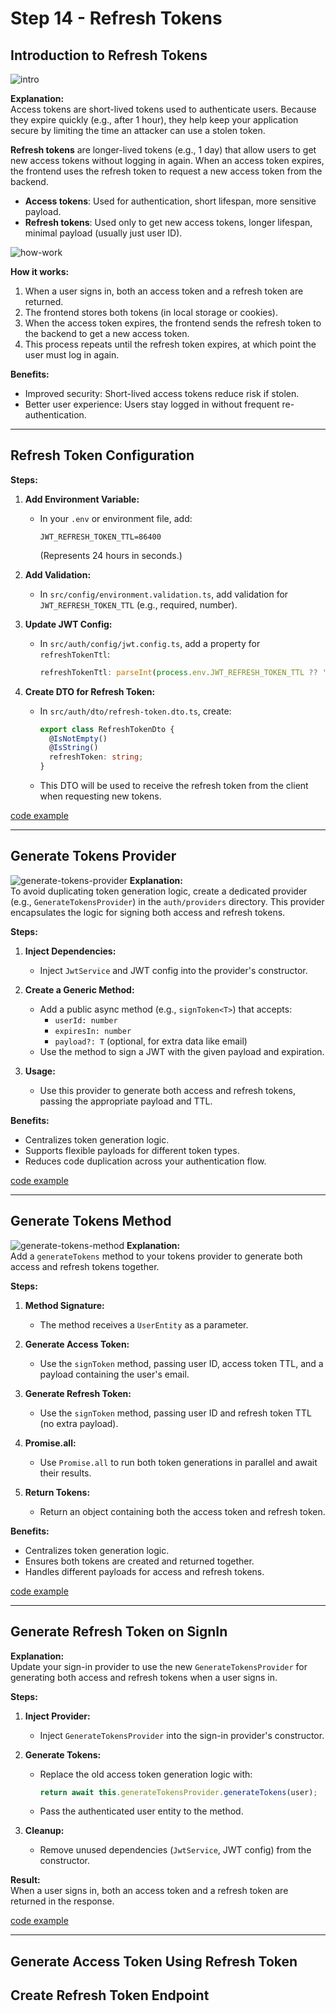 # Step 14 - Refresh Tokens

## Introduction to Refresh Tokens

![intro](./images/intro.png)

**Explanation:**  
Access tokens are short-lived tokens used to authenticate users. Because they expire quickly (e.g., after 1 hour), they help keep your application secure by limiting the time an attacker can use a stolen token.

**Refresh tokens** are longer-lived tokens (e.g., 1 day) that allow users to get new access tokens without logging in again. When an access token expires, the frontend uses the refresh token to request a new access token from the backend.

- **Access tokens**: Used for authentication, short lifespan, more sensitive payload.
- **Refresh tokens**: Used only to get new access tokens, longer lifespan, minimal payload (usually just user ID).

![how-work](./images/how-work.png)

**How it works:**
1. When a user signs in, both an access token and a refresh token are returned.
2. The frontend stores both tokens (in local storage or cookies).
3. When the access token expires, the frontend sends the refresh token to the backend to get a new access token.
4. This process repeats until the refresh token expires, at which point the user must log in again.

**Benefits:**  
- Improved security: Short-lived access tokens reduce risk if stolen.
- Better user experience: Users stay logged in without frequent re-authentication.

---

## Refresh Token Configuration

**Steps:**
1. **Add Environment Variable:**  
   - In your `.env` or environment file, add:
     ```
     JWT_REFRESH_TOKEN_TTL=86400
     ```
     (Represents 24 hours in seconds.)

2. **Add Validation:**  
   - In `src/config/environment.validation.ts`, add validation for `JWT_REFRESH_TOKEN_TTL` (e.g., required, number).

3. **Update JWT Config:**  
   - In `src/auth/config/jwt.config.ts`, add a property for `refreshTokenTtl`:
     ```typescript
     refreshTokenTtl: parseInt(process.env.JWT_REFRESH_TOKEN_TTL ?? '86400', 10),
     ```

4. **Create DTO for Refresh Token:**  
   - In `src/auth/dto/refresh-token.dto.ts`, create:
     ```typescript
     export class RefreshTokenDto {
       @IsNotEmpty()
       @IsString()
       refreshToken: string;
     }
     ```
   - This DTO will be used to receive the refresh token from the client when requesting new tokens.

[code example](https://github.com/NadirBakhsh/nestjs-resources-code/commit/6eff3ffee9799e37a6efaf799a9e59f445ee39f8)

---

## Generate Tokens Provider

![generate-tokens-provider](./images/generate-tokens-provider.png)
**Explanation:**  
To avoid duplicating token generation logic, create a dedicated provider (e.g., `GenerateTokensProvider`) in the `auth/providers` directory. This provider encapsulates the logic for signing both access and refresh tokens.

**Steps:**
1. **Inject Dependencies:**  
   - Inject `JwtService` and JWT config into the provider's constructor.

2. **Create a Generic Method:**  
   - Add a public async method (e.g., `signToken<T>`) that accepts:
     - `userId: number`
     - `expiresIn: number`
     - `payload?: T` (optional, for extra data like email)
   - Use the method to sign a JWT with the given payload and expiration.

3. **Usage:**  
   - Use this provider to generate both access and refresh tokens, passing the appropriate payload and TTL.

**Benefits:**  
- Centralizes token generation logic.
- Supports flexible payloads for different token types.
- Reduces code duplication across your authentication flow.

[code example](https://github.com/NadirBakhsh/nestjs-resources-code/commit/a683061c96119a0addf5522cb1d9852c455e9b2c)

---

## Generate Tokens Method

![generate-tokens-method](./images/generate-tokens-method.png)
**Explanation:**  
Add a `generateTokens` method to your tokens provider to generate both access and refresh tokens together.

**Steps:**
1. **Method Signature:**  
   - The method receives a `UserEntity` as a parameter.

2. **Generate Access Token:**  
   - Use the `signToken` method, passing user ID, access token TTL, and a payload containing the user's email.

3. **Generate Refresh Token:**  
   - Use the `signToken` method, passing user ID and refresh token TTL (no extra payload).

4. **Promise.all:**  
   - Use `Promise.all` to run both token generations in parallel and await their results.

5. **Return Tokens:**  
   - Return an object containing both the access token and refresh token.

**Benefits:**  
- Centralizes token generation logic.
- Ensures both tokens are created and returned together.
- Handles different payloads for access and refresh tokens.

[code example](https://github.com/NadirBakhsh/nestjs-resources-code/commit/cc12cf700e4da6b252904476f01c3a741facfae7)

---

## Generate Refresh Token on SignIn

**Explanation:**  
Update your sign-in provider to use the new `GenerateTokensProvider` for generating both access and refresh tokens when a user signs in.

**Steps:**
1. **Inject Provider:**  
   - Inject `GenerateTokensProvider` into the sign-in provider's constructor.

2. **Generate Tokens:**  
   - Replace the old access token generation logic with:
     ```typescript
     return await this.generateTokensProvider.generateTokens(user);
     ```
   - Pass the authenticated user entity to the method.

3. **Cleanup:**  
   - Remove unused dependencies (`JwtService`, JWT config) from the constructor.

**Result:**  
When a user signs in, both an access token and a refresh token are returned in the response.

[code example](https://github.com/NadirBakhsh/nestjs-resources-code/commit/da13298a6c3bd4990fc4b59fd547eb834a13ddbe)

---

## Generate Access Token Using Refresh Token

## Create Refresh Token Endpoint